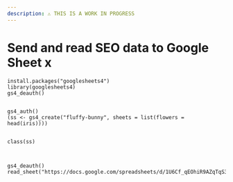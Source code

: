 ```yaml
---
description: ⚠️ THIS IS A WORK IN PROGRESS
---
```


# Send and read  SEO data to Google Sheet x

```text
install.packages("googlesheets4")
library(googlesheets4)
gs4_deauth()


gs4_auth()
(ss <- gs4_create("fluffy-bunny", sheets = list(flowers = head(iris))))


class(ss)



gs4_deauth()
read_sheet("https://docs.google.com/spreadsheets/d/1U6Cf_qEOhiR9AZqTqS3mbMF3zt2db48ZP5v3rkrAEJY/edit#gid=780868077")

```

